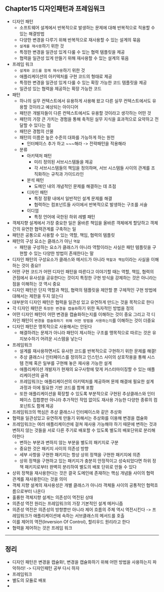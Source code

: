 ## Chapter15 디자인패턴과 프레임워크
- 디자인 패턴
    - 소프트웨어 설계에서 반복적으로 발생하는 문제에 대해 반복적으로 적용할 수 있는 해결방법
    - 다양한 변경을 다루기 위해 반복적으로 재사용할 수 있는 설계의 묶음
    - `설계를 재사용`하기 위한 것
    - 특정한 변경을 일관성 있게 다룰 수 있는 협력 템플릿을 제공
    - 협력을 일관성 있게 만들기 위해 재사용할 수 있는 설계의 묶음
- 프레임 워크
    - `설계와 코드를 함께 재사용`하기 위한 것
    - 애플리케이션의 아키텍처를 구현 코드의 형태로 제공
    - 특정한 변경을 일관성 있게 다룰 수 있는 확장 가능한 코드 템플릿을 제공
    - 일관성 있는 협력을 제공하는 확장 가능한 코드
- 패턴
    - 하나의 실무 컨텍스트에서 유용하게 사용해 왔고 다른 실무 컨텍스트에서도 유용할 것이라고 예상되는 아이디어
    - 패턴은 개발자들이 다른 컨텍스트에서도 유용할 것이라고 생각하는 어떤 것
    - 패턴의 가장 큰 가치는 경험을 통해 축적된 실무 지식을 효과적으로 요약하고 전달할 수 있다는 점
    - 패턴은 경험의 산물
    - 패턴의 이름은 높은 수준의 대화를 가능하게 하는 원천
        - 인터페이스 추가 하고 ~~~해라 -> 전략패턴을 적용해라
    - 분류
        - 아키텍처 패턴
            - 미리 정의된 서브시스템들을 제공
            - 각 서브시스템들의 책임을 정의하며, 서브 시스템들 사이의 관계를 조직화하는 규칙과 가이드라인
        - 분석 패턴
            - 도메인 내의 개념적인 문제를 해결하는 데 초점
        - 디자인 패턴
            - 특정 정황 내에서 일반적인 설계 문제를 해결
            - 협력하는 컴포넌트들 사이에서 반복적으로 발생하는 구조를 서술
        - 이디엄
            - 특정 언어에 국한된 하위 레벨 패턴
- 객체지향 설계에서 가장 중요한 일은 올바른 책임을 올바른 객체에게 할당하고 객체 간의 유연한 협력관계를 구축하는 일
- 패턴은 공통으로 사용할 수 있는 역할, 책임, 협력의 템플릿
- 패턴의 구성 요소는 클래스가 아닌 `역할`
    - 패턴을 구성하는 요소가 클래스가 아니라 역할이라는 사실은 패턴 템플릿을 구현할 수 있는 다양한 방법이 존재한다는 말
- 디자인 패턴의 구성요소가 클래스와 메서드가 아니라 `역할과 책임`이라는 사실을 이해하는 것이 중요!!
- 어떤 구현 코드가 어떤 디자인 패턴을 따른다고 이야기할 때는 역할, 책임, 협력의 관점에서 유사성을 공유한다는 것이지 특정한 구현 방식을 강제하는 것은 아니라는 점을 이해하는 것 역시 중요
- 디자인 패턴은 단지 역할과 책임, 협력의 템플릿을 제안할 뿐 구체적인 구현 방법에 대해서는 제한을 두지 않는다
- 대부분의 디자인 패턴은 협력을 일관성 있고 유연하게 만드는 것을 목적으로 한다
- 각 디자인 패턴은 `특정한 변경을 캡슐화`하기 위한 독자적인 방법을 정의
- 어떤 디자인 패턴이 어떤 변경을 캡슐화하는지를 이해하는 것이 중요 그리고 각 디자인 패턴이 `변경을 캡슐화하기 위해 어떤 방법을 사용하는지`를 이해하는 것이 더중요
- 디자인 패턴은 맹목적으로 사용해서는 안된다 
    - 해결하려는 문제가 아니라 패턴이 제시하는 구조를 맹목적으로 따르는 것은 유지보수하기 어려운 시스템을 낳는다
- 프레임워크
    - 설계를 재사용하면서도 유사한 코드를 반복적으로 구현하기 위한 문제를 해결!
    - 추상 클래스나 인터페이스를 정의하고 인스턴스 사이의 상호작용을 통해 시스템 전체 혹은 일부를 구현해 놓은 재사용 가능한 설계
    - 애플리케이션 개발자가 현재의 요구사항에 맞게 커스터마이징할 수 있는 애플리케이션의 골격
    - 프레임워크는 애플리케이션의 아키텍처를 제공하며 문제 해결에 필요한 설계 과정과 이에 필요한 기반 코드를 함께 포함
    - 또한 애플리케이션을 확장할 수 있도록 부분적으로 구현된 추상클래스와 인터페이스 집합뿐만 아니라 추가적인 작업 없이도 재사용 가능한 다양한 종류의 컴포넌트도 함께 제공
- 프레임워크의 핵심은 추상 클래스나 인터페이스와 같은 추상화
- 협력을 일관성있고 유연하게 만들기 위해서는 추상화를 이용해 변경을 캡슐화
- 프레임워크는 여러 애플리케이션에 걸쳐 재사용 가능해야 하기 때문에 변하는 것과 변하지 않는 것들을 서로 다른 주기로 배포할 수 있도록 별도의 배포단위로 분리해야한다
    - 변하는 부분과 변하지 않는 부분을 별도의 패키지로 구분
    - 중요한 것은 패키지 사이의 의존성 방향
    - 세부 사항을 구현한 패키지는 항상 상위 정책을 구현한 패키지에 의존
    - 상위 정책을 구현하고 있는 패키지가 충분히 안정적이고 성숙되었다면 하위 정책 패키지로부터 완벽히 분리하여 별도의 배포 단위로 만들 수 있다
- 상위 정책을 재사용한다는 것은 결국 도메인에 존재하는 핵심 개념들 사이의 협력 관계를 재사용한다는 것을 의미
- 객체 지향 설계의 재사용성은 개별 클래스가 아니라 객체들 사이의 공통적인 협력흐름으로부터 나온다
- 훌륭한 객체지향 설계는 의존성이 역전된 상태
- 의존성 역전 원리는 프레임워크의 가장 기본적인 설계 메커니즘
- 의존성 역전은 의존성의 방향뿐만 아니라 제어 흐름의 주체 역시 역전시킨다 -> 프레임워크가 애플리케이션에 속하는 서브클래스의 메서드를 호출
- 이를 제어의 역전(Inversion Of Control), 할리우드 원리라고 한다
- 협력을 제어하는 것은 프레임 워크
---

## 정리
- 디자인 패턴은 변경을 캡슐화!, 변경을 캡슐화하기 위해 어떤 방법을 사용하는지 파악하라! -> 디자인패턴 공부 다시 하자
- 프레임워크
- 별도의 모듈로 배포
- 